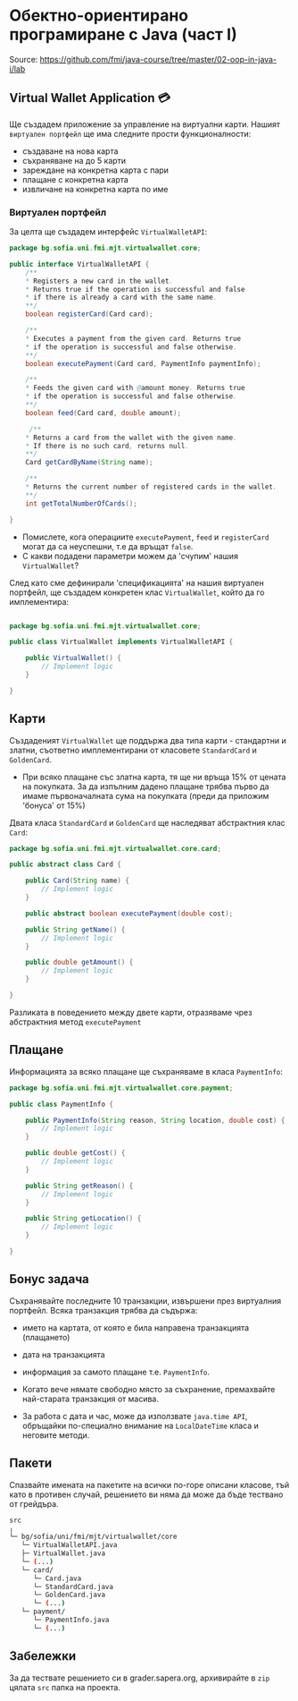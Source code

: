 # Обектно-ориентирано програмиране с Java (част I)
Source: https://github.com/fmi/java-course/tree/master/02-oop-in-java-i/lab
## Virtual Wallet Application :credit_card:

Ще създадем приложение за управление на виртуални карти.
Нашият `виртуален портфейл` ще има следните прости функционалности:
- създаване на нова карта
- съхраняване на до 5 карти
- зареждане на конкретна карта с пари
- плащане с конкретна карта
- извличане на конкретна карта по име

### Виртуален портфейл

За целта ще създадем интерфейс `VirtualWalletAPI`:

```java
package bg.sofia.uni.fmi.mjt.virtualwallet.core;

public interface VirtualWalletAPI {
    /**
    * Registers a new card in the wallet.
    * Returns true if the operation is successful and false
    * if there is already a card with the same name.
    **/
    boolean registerCard(Card card);

    /**
    * Executes a payment from the given card. Returns true
    * if the operation is successful and false otherwise.
    **/
    boolean executePayment(Card card, PaymentInfo paymentInfo);

    /**
    * Feeds the given card with @amount money. Returns true
    * if the operation is successful and false otherwise.
    **/
    boolean feed(Card card, double amount);

     /**
    * Returns a card from the wallet with the given name.
    * If there is no such card, returns null.
    **/
    Card getCardByName(String name);

    /**
    * Returns the current number of registered cards in the wallet.
    **/
    int getTotalNumberOfCards();

}
```

- Помислете, кога операциите `executePayment`, `feed` и `registerCard` могат да са неуспешни, т.е да връщат `false`.<br>
- С какви подадени параметри можем да 'счупим' нашия `VirtualWallet`?

След като сме дефинирали 'спецификацията' на нашия виртуален портфейл, ще създадем конкретен клас `VirtualWallet`, който да го имплементира:

```java

package bg.sofia.uni.fmi.mjt.virtualwallet.core;

public class VirtualWallet implements VirtualWalletAPI {

    public VirtualWallet() {
        // Implement logic
    }

}
```

## Карти

Създаденият `VirtualWallet` ще поддържа два типа карти - стандартни и златни, съответно имплементирани от класовете `StandardCard` и `GoldenCard`. 
- При всяко плащане със златна карта, тя ще ни връща 15% от цената на покупката. За да изпълним дадено плащане трябва първо да имаме първоначалната сума на покупката (преди да приложим 'бонуса' от 15%)

Двата класа `StandardCard` и `GoldenCard` ще наследяват абстрактния клас `Card`:

```java
package bg.sofia.uni.fmi.mjt.virtualwallet.core.card;

public abstract class Card {

    public Card(String name) {
        // Implement logic
    }

    public abstract boolean executePayment(double cost);

    public String getName() {
        // Implement logic
    }

    public double getAmount() {
        // Implement logic
    }

}
```

Разликата в поведението между двете карти, отразяваме чрез абстрактния метод `executePayment`

## Плащане

Информацията за всяко плащане ще съхраняваме в класа `PaymentInfo`:

```java
package bg.sofia.uni.fmi.mjt.virtualwallet.core.payment;

public class PaymentInfo {

    public PaymentInfo(String reason, String location, double cost) {
        // Implement logic
    }

    public double getCost() {
        // Implement logic
    }

    public String getReason() {
        // Implement logic
    }

    public String getLocation() {
        // Implement logic
    }

}
```

## Бонус задача

Съхранявайте последните 10 транзакции, извършени през виртуалния портфейл. Всяка транзакция трябва да съдържа:
- името на картата, от която е била направена транзакцията (плащането)
- дата на транзакцията
- информация за самото плащане т.е. `PaymentInfo`.

- Когато вече нямате свободно място за съхранение, премахвайте най-старата транзакция от масива.
- За работа с дата и час, може да използвате `java.time API`, обръщайки по-специално внимание на `LocalDateTime` класа и неговите методи.

## Пакети

Спазвайте имената на пакетите на всички по-горе описани класове, тъй като в противен случай, решението ви няма да може да бъде тествано от грейдъра.

```bash
src
╷
└─ bg/sofia/uni/fmi/mjt/virtualwallet/core
   └─ VirtualWalletAPI.java
   ├─ VirtualWallet.java
   └─ (...)
   └─ card/
      └─ Card.java
      └─ StandardCard.java
      └─ GoldenCard.java
      └─ (...)
   └─ payment/
      └─ PaymentInfo.java
      └─ (...)
```

## Забележки

За да тествате решението си в grader.sapera.org, архивирайте в `zip` цялата `src` папка на проекта.
